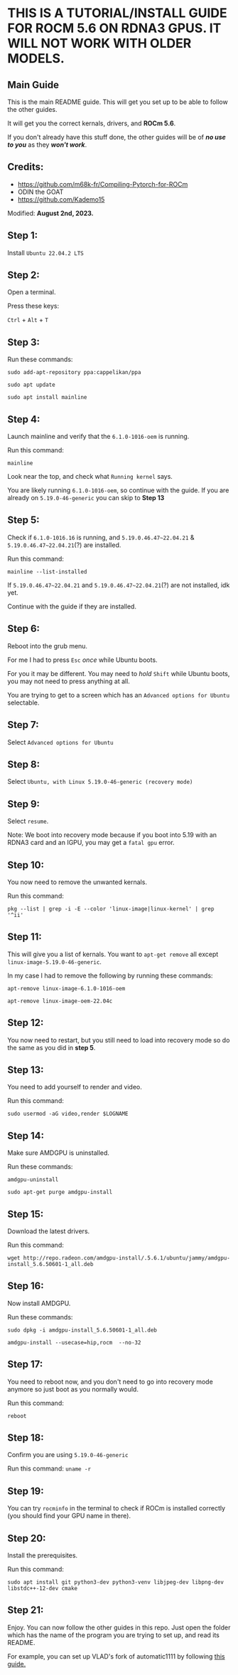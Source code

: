 # THIS IS A TUTORIAL/INSTALL GUIDE FOR ROCM 5.6 ON RDNA3 GPUS. IT WILL NOT WORK WITH OLDER MODELS.
## Main Guide
This is the main README guide. This will get you set up to be able to follow the other guides.

It will get you the correct kernals, drivers, and **ROCm 5.6**.

If you don't already have this stuff done, the other guides will be of ***no use to you*** as they ***won't work***.

## Credits:
- https://github.com/m68k-fr/Compiling-Pytorch-for-ROCm
- ODIN the GOAT
- https://github.com/Kademo15

Modified: **August 2nd, 2023.**

## Step 1:
Install `Ubuntu 22.04.2 LTS`

## Step 2:
Open a terminal.

Press these keys:

`Ctrl` + `Alt` + `T`

## Step 3:
Run these commands:

`sudo add-apt-repository ppa:cappelikan/ppa`

`sudo apt update`

`sudo apt install mainline`

## Step 4:
Launch mainline and verify that the `6.1.0-1016-oem` is running.

Run this command:

`mainline`

Look near the top, and check what `Running kernel` says.

You are likely running `6.1.0-1016-oem`, so continue with the guide. If you are already on `5.19.0-46-generic` you can skip to **Step 13**

## Step 5:
Check if `6.1.0-1016.16` is running, and `5.19.0.46.47~22.04.21` & `5.19.0.46.47~22.04.21`(?) are installed.

Run this command:

`mainline --list-installed`

If `5.19.0.46.47~22.04.21` and `5.19.0.46.47~22.04.21`(?) are not installed, idk yet.

Continue with the guide if they are installed.

## Step 6:
Reboot into the grub menu.

For me I had to press `Esc` *once* while Ubuntu boots.

For you it may be different. You may need to *hold* `Shift` while Ubuntu boots, you may not need to press anything at all.

You are trying to get to a screen which has an `Advanced options for Ubuntu` selectable.

## Step 7:
Select `Advanced options for Ubuntu`

## Step 8:
Select `Ubuntu, with Linux 5.19.0-46-generic (recovery mode)`

## Step 9:
Select `resume`.

Note: We boot into recovery mode because if you boot into 5.19 with an RDNA3 card and an IGPU, you may get a `fatal gpu` error.

## Step 10:
You now need to remove the unwanted kernals.

Run this command:

`pkg --list | grep -i -E --color 'linux-image|linux-kernel' | grep '^ii'`

## Step 11:
This will give you a list of kernals. You want to `apt-get remove` all except `linux-image-5.19.0-46-generic`.

In my case I had to remove the following by running these commands:

`apt-remove linux-image-6.1.0-1016-oem`

`apt-remove linux-image-oem-22.04c`

## Step 12:
You now need to restart, but you still need to load into recovery mode so do the same as you did in **step 5**.

## Step 13:
You need to add yourself to render and video.

Run this command:

`sudo usermod -aG video,render $LOGNAME`

## Step 14:
Make sure AMDGPU is uninstalled.

Run these commands:

`amdgpu-uninstall`

`sudo apt-get purge amdgpu-install`

## Step 15:
Download the latest drivers.

Run this command:

`wget http://repo.radeon.com/amdgpu-install/.5.6.1/ubuntu/jammy/amdgpu-install_5.6.50601-1_all.deb`

## Step 16:
Now install AMDGPU.

Run these commands:

`sudo dpkg -i amdgpu-install_5.6.50601-1_all.deb`

`amdgpu-install --usecase=hip,rocm  --no-32`

## Step 17:
You need to reboot now, and you don't need to go into recovery mode anymore so just boot as you normally would.

Run this command:

`reboot`

## Step 18:
Confirm you are using `5.19.0-46-generic`

Run this command:
`uname -r`

## Step 19:
You can try `rocminfo` in the terminal to check if ROCm is installed correctly (you should find your GPU name in there).

## Step 20:
Install the prerequisites.

Run this command:

`sudo apt install git python3-dev python3-venv libjpeg-dev libpng-dev libstdc++-12-dev cmake`

## Step 21:
Enjoy. You can now follow the other guides in this repo. Just open the folder which has the name of the program you are trying to set up, and read its README.

For example, you can set up VLAD's fork of automatic1111 by following [this guide.](https://github.com/xzuyn/ROCm-Guides/tree/main/VLAD_SD.Next)
